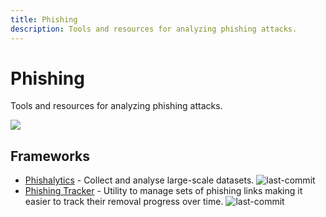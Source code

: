 ```yaml
---
title: Phishing
description: Tools and resources for analyzing phishing attacks.
---
```


# Phishing

Tools and resources for analyzing phishing attacks.

![](https://img.shields.io/badge/Tools%20%26%20Resources%20Available-2-757575?style=for-the-badge)

## Frameworks

* [Phishalytics](https://github.com/sjbell/phishalytics) - Collect and analyse large-scale datasets. ![last-commit](https://img.shields.io/github/last-commit/sjbell/phishalytics?style=flat)
* [Phishing Tracker](https://github.com/ndejong/phishing-tracker) - Utility to manage sets of phishing links making it easier to track their removal progress over time. ![last-commit](https://img.shields.io/github/last-commit/ndejong/phishing-tracker?style=flat) 

